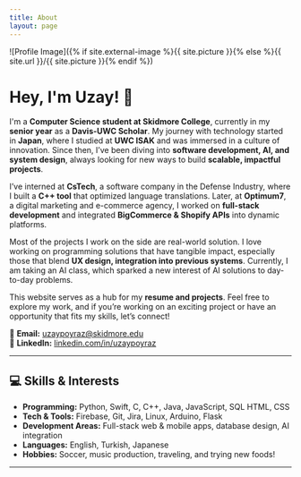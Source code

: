 ```yaml
---
title: About
layout: page
---
```

![Profile Image]({% if site.external-image %}{{ site.picture }}{% else %}{{ site.url }}/{{ site.picture }}{% endif %})

# Hey, I'm Uzay! 👋  

I'm a **Computer Science student at Skidmore College**, currently in my **senior year** as a **Davis-UWC Scholar**. My journey with technology started in **Japan**, where I studied at **UWC ISAK** and was immersed in a culture of innovation. Since then, I’ve been diving into **software development, AI, and system design**, always looking for new ways to build **scalable, impactful projects**.  

I’ve interned at **CsTech**, a software company in the Defense Industry, where I built a **C++ tool** that optimized language translations. Later, at **Optimum7**, a digital marketing and e-commerce agency, I worked on **full-stack development** and integrated **BigCommerce & Shopify APIs** into dynamic platforms.  

Most of the projects I work on the side are real-world solution. I love working on programming solutions that have tangible impact, especially those that blend **UX design, integration into previous systems**. Currently, I am taking an AI class, which sparked a new interest of AI solutions to day-to-day problems.

This website serves as a hub for my **resume and projects**. Feel free to explore my work, and if you’re working on an exciting project or have an opportunity that fits my skills, let’s connect!  

📩 **Email:** [uzaypoyraz@skidmore.edu](mailto:uzaypoyraz@skidmore.edu)  
🔗 **LinkedIn:** [linkedin.com/in/uzaypoyraz](https://www.linkedin.com/in/uzaypoyraz/)  

---

## **💻 Skills & Interests**  
- **Programming:** Python, Swift, C, C++, Java, JavaScript, SQL HTML, CSS
- **Tech & Tools:** Firebase, Git, Jira, Linux, Arduino, Flask  
- **Development Areas:** Full-stack web & mobile apps, database design, AI integration  
- **Languages:** English, Turkish, Japanese  
- **Hobbies:** Soccer, music production, traveling, and trying new foods!  

---
